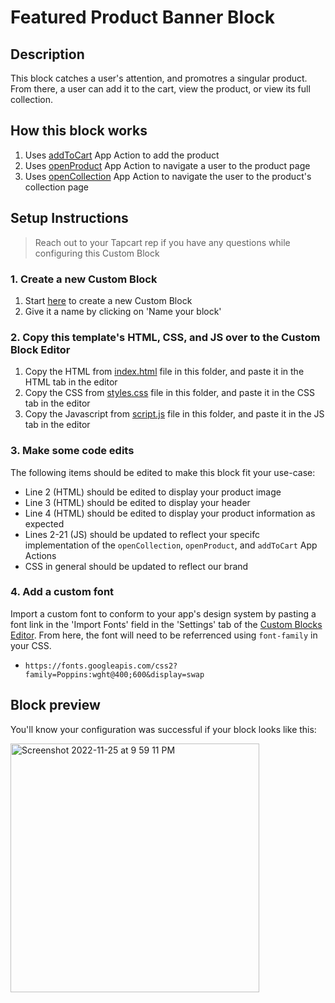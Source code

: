# Featured Product Banner Block

## Description
This block catches a user's attention, and promotres a singular product. From there, a user can add it to the cart, view the product, or view its full collection.

## How this block works
1. Uses [addToCart](https://docs.tapcart.com/docs/app-actions) App Action to add the product
2. Uses [openProduct](https://docs.tapcart.com/docs/app-actions) App Action to navigate a user to the product page
3. Uses [openCollection](https://docs.tapcart.com/docs/app-actions) App Action to navigate the user to the product's collection page

## Setup Instructions
> Reach out to your Tapcart rep if you have any questions while configuring this Custom Block

### 1. Create a new Custom Block
1. Start [here](https://app.tapcart.com/custom-blocks) to create a new Custom Block
2. Give it a name by clicking on 'Name your block'

### 2. Copy this template's HTML, CSS, and JS over to the Custom Block Editor
1. Copy the HTML from [index.html](https://github.com/Tapcart-Templates/custom-block-templates/blob/main/Featured%20Product%20Homepage%20Banner/index.html) file in this folder, and paste it in the HTML tab in the editor
2. Copy the CSS from [styles.css](https://github.com/Tapcart-Templates/custom-block-templates/blob/main/Featured%20Product%20Homepage%20Banner/styles.css) file in this folder, and paste it in the CSS tab in the editor
3. Copy the Javascript from [script.js](https://github.com/Tapcart-Templates/custom-block-templates/blob/main/Featured%20Product%20Homepage%20Banner/scripts.js) file in this folder, and paste it in the JS tab in the editor

### 3. Make some code edits
The following items should be edited to make this block fit your use-case:

- Line 2 (HTML) should be edited to display your product image
- Line 3 (HTML) should be edited to display your header
- Line 4 (HTML) should be edited to display your product information as expected
- Lines 2-21 (JS) should be updated to reflect your specifc implementation of the `openCollection`, `openProduct`, and `addToCart` App Actions
- CSS in general should be updated to reflect our brand

### 4. Add a custom font
Import a custom font to conform to your app's design system by pasting a font link in the 'Import Fonts' field in the 'Settings' tab of the [Custom Blocks Editor](https://app.tapcart.com/custom-blocks). From here, the font will need to be referrenced using `font-family` in your CSS.

- `https://fonts.googleapis.com/css2?family=Poppins:wght@400;600&display=swap`

## Block preview
You'll know your configuration was successful if your block looks like this:

<img width="398" alt="Screenshot 2022-11-25 at 9 59 11 PM" src="https://user-images.githubusercontent.com/15990327/204074638-afc7edf6-c40a-4a55-b3d0-ce92bb4edad4.png">

